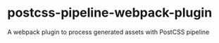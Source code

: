 # postcss-pipeline-webpack-plugin

A webpack plugin to process generated assets with PostCSS pipeline
